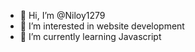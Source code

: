 - 👋 Hi, I’m @Niloy1279
- 👀 I’m interested in website development 
- 🌱 I’m currently learning Javascript



<!---
Niloy1279/Niloy1279 is a ✨ special ✨ repository because its `README.md` (this file) appears on your GitHub profile.
You can click the Preview link to take a look at your changes.
--->
